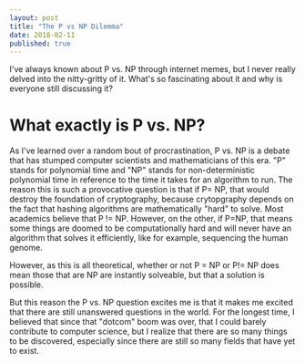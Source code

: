 ```yaml
---
layout: post
title: "The P vs NP Dilemma"
date: 2018-02-11
published: true
---
```


I've always known about P vs. NP through internet memes, but I never really delved into the nitty-gritty of it. What's so fascinating about it and why is everyone still discussing it? 

# What exactly is P vs. NP?

As I've learned over a random bout of procrastination, P vs. NP is a debate that has stumped computer scientists and mathematicians of this era. "P" stands for polynomial time and "NP" stands for non-deterministic polynomial time in reference to the time it takes for an algorithm to run. The reason this is such a provocative question is that if P= NP, that would destroy the foundation of cryptography, because crytopgraphy depends on the fact that hashing algorithms are mathematically "hard" to solve. Most academics believe that P != NP. However, on the other, if P=NP, that means some things are doomed to be computationally hard and will never have an algorithm that solves it efficiently, like for example, sequencing the human genome.

However, as this is all theoretical, whether or not P = NP or P!= NP does mean those that are NP are instantly solveable, but that a solution is possible.

But this reason the P vs. NP question excites me is that it makes me excited that there are still unanswered questions in the world. For the longest time, I believed that since that "dotcom" boom was over, that I could barely contribute to computer science, but I realize that there are so many things to be discovered, especially since there are still so many fields that have yet to exist. 
